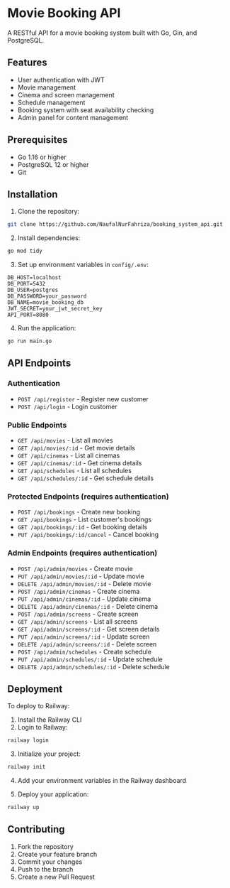 # Movie Booking API

A RESTful API for a movie booking system built with Go, Gin, and PostgreSQL.

## Features

- User authentication with JWT
- Movie management
- Cinema and screen management
- Schedule management
- Booking system with seat availability checking
- Admin panel for content management

## Prerequisites

- Go 1.16 or higher
- PostgreSQL 12 or higher
- Git

## Installation

1. Clone the repository:
```bash
git clone https://github.com/NaufalNurFahriza/booking_system_api.git
```

2. Install dependencies:
```bash
go mod tidy
```

3. Set up environment variables in `config/.env`:
```env
DB_HOST=localhost
DB_PORT=5432
DB_USER=postgres
DB_PASSWORD=your_password
DB_NAME=movie_booking_db
JWT_SECRET=your_jwt_secret_key
API_PORT=8080
```

4. Run the application:
```bash
go run main.go
```

## API Endpoints

### Authentication
- `POST /api/register` - Register new customer
- `POST /api/login` - Login customer

### Public Endpoints
- `GET /api/movies` - List all movies
- `GET /api/movies/:id` - Get movie details
- `GET /api/cinemas` - List all cinemas
- `GET /api/cinemas/:id` - Get cinema details
- `GET /api/schedules` - List all schedules
- `GET /api/schedules/:id` - Get schedule details

### Protected Endpoints (requires authentication)
- `POST /api/bookings` - Create new booking
- `GET /api/bookings` - List customer's bookings
- `GET /api/bookings/:id` - Get booking details
- `PUT /api/bookings/:id/cancel` - Cancel booking

### Admin Endpoints (requires authentication)
- `POST /api/admin/movies` - Create movie
- `PUT /api/admin/movies/:id` - Update movie
- `DELETE /api/admin/movies/:id` - Delete movie
- `POST /api/admin/cinemas` - Create cinema
- `PUT /api/admin/cinemas/:id` - Update cinema
- `DELETE /api/admin/cinemas/:id` - Delete cinema
- `POST /api/admin/screens` - Create screen
- `GET /api/admin/screens` - List all screens
- `GET /api/admin/screens/:id` - Get screen details
- `PUT /api/admin/screens/:id` - Update screen
- `DELETE /api/admin/screens/:id` - Delete screen
- `POST /api/admin/schedules` - Create schedule
- `PUT /api/admin/schedules/:id` - Update schedule
- `DELETE /api/admin/schedules/:id` - Delete schedule

## Deployment

To deploy to Railway:

1. Install the Railway CLI
2. Login to Railway:
```bash
railway login
```

3. Initialize your project:
```bash
railway init
```

4. Add your environment variables in the Railway dashboard

5. Deploy your application:
```bash
railway up
```

## Contributing

1. Fork the repository
2. Create your feature branch
3. Commit your changes
4. Push to the branch
5. Create a new Pull Request
